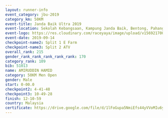 ```yaml
---
layout: runner-info 
event_category: jbu-2019 
category_km: 50KM 
event-title: Janda Baik Ultra 2019 
event-location: Sekolah Kebangsaan, Kampung Janda Baik, Bentong, Pahang, Malaysia 
event-logo: https://res.cloudinary.com/raceyaya/image/upload/v1569217009/logo/janda-baik_vch1pc.jpg 
event-date: 2019-09-14 
checkpoint-name2: Split 1 E Farm 
checkpoint-name3: Split 2 ATV 
overall_rank: 215
gender_rank_rank_rank_rank_rank: 170
category_rank: 109
bib: 51013
name: AMIRUDDIN HAMID
category: 50KM Men Open
gender: Male
start: 0-00.0
checkpoint2: 4-41-48
checkpoint3: 10-49-28
finish: 12-10-59
country: Malaysia
certificate: https://drive.google.com/file/d/1lFoGupa5NmiEfs44yVVoMIu6yzmqhI41/view?usp=sharing
---
```


